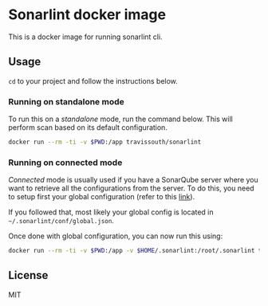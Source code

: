 # Sonarlint docker image

This is a docker image for running sonarlint cli.

## Usage

`cd` to your project and follow the instructions below.

### Running on standalone mode

To run this on a *standalone* mode, run the command below. This will perform scan based on its default configuration.

```bash
docker run --rm -ti -v $PWD:/app travissouth/sonarlint
```

### Running on connected mode

*Connected* mode is usually used if you have a SonarQube server where you want to retrieve all the configurations from the server. To do this, you need to setup first your global configuration (refer to this [link](http://www.sonarlint.org/commandline#Connected)).

If you followed that, most likely your global config is located in `~/.sonarlint/conf/global.json`.

Once done with global configuration, you can now run this using:

```bash
docker run --rm -ti -v $PWD:/app -v $HOME/.sonarlint:/root/.sonarlint travissouth/sonarlint -u
```

## License

MIT
